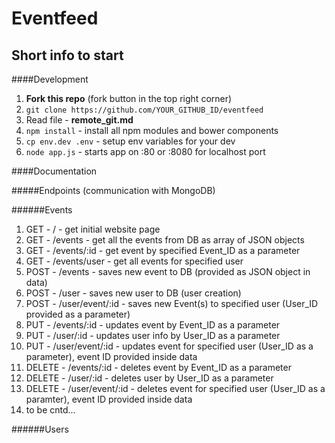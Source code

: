 Eventfeed
=========

## Short info to start

####Development

1. **Fork this repo** (fork button in the top right corner)
2. `git clone https://github.com/YOUR_GITHUB_ID/eventfeed`
3. Read file - **remote_git.md**
4. `npm install` - install all npm modules and bower components
5. `cp env.dev .env` - setup env variables for your dev
6. `node app.js` - starts app on :80 or :8080 for localhost port


####Documentation

#####Endpoints (communication with MongoDB)

######Events
1. GET - / - get initial website page
2. GET - /events - get all the events from DB as array of JSON objects
3. GET - /events/:id - get event by specified Event_ID as a parameter
4. GET - /events/user - get all events for specified user
5. POST - /events - saves new event to DB (provided as JSON object in data)
6. POST - /user - saves new user to DB (user creation)
7. POST - /user/event/:id - saves new Event(s) to specified user (User_ID provided as a parameter)
8. PUT - /events/:id - updates event by Event_ID as a parameter
9. PUT - /user/:id - updates user info by User_ID as a parameter
10. PUT - /user/event/:id - updates event for specified user (User_ID as a parameter), event ID provided inside data
11. DELETE - /events/:id - deletes event by Event_ID as a parameter
12. DELETE - /user/:id - deletes user by User_ID as a parameter
13. DELETE - /user/event/:id - deletes event for specified user (User_ID as a paramter), event ID provided inside data
14. to be cntd...

######Users
